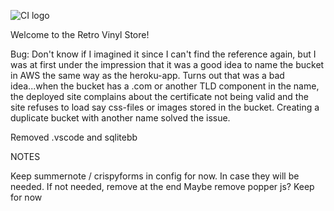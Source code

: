![CI logo](https://codeinstitute.s3.amazonaws.com/fullstack/ci_logo_small.png)

Welcome to the Retro Vinyl Store!

Bug: Don't know if I imagined it since I can't find the reference again, but I was at first under the impression that it was a good idea to name the bucket in AWS
the same way as the heroku-app. Turns out that was a bad idea...when the bucket has a .com or another TLD component in the name, the deployed site complains about
the certificate not being valid and the site refuses to load say css-files or images stored in the bucket. Creating a duplicate bucket with another name solved
the issue.

Removed .vscode and sqlitebb


NOTES

Keep summernote / crispyforms in config for now. In case they will be needed. If not needed, remove at the end
Maybe remove popper js? Keep for now